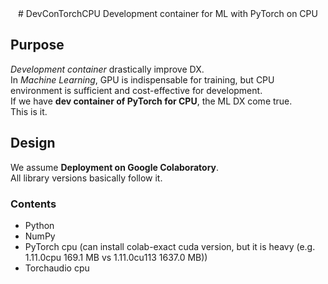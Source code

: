 <div align="center">
# DevConTorchCPU <!-- omit in toc -->
Development container for ML with PyTorch on CPU
</div>

## Purpose
*Development container* drastically improve DX.  
In *Machine Learning*, GPU is indispensable for training, but CPU environment is sufficient and cost-effective for development.  
If we have **dev container of PyTorch for CPU**, the ML DX come true.  
This is it.  

## Design
We assume **Deployment on Google Colaboratory**.  
All library versions basically follow it.  

### Contents
- Python
- NumPy
- PyTorch cpu (can install colab-exact cuda version, but it is heavy (e.g. 1.11.0cpu 169.1 MB vs 1.11.0cu113 1637.0 MB))
- Torchaudio cpu

